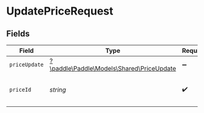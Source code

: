 # UpdatePriceRequest


## Fields

| Field                                                                           | Type                                                                            | Required                                                                        | Description                                                                     | Example                                                                         |
| ------------------------------------------------------------------------------- | ------------------------------------------------------------------------------- | ------------------------------------------------------------------------------- | ------------------------------------------------------------------------------- | ------------------------------------------------------------------------------- |
| `priceUpdate`                                                                   | [?\paddle\Paddle\Models\Shared\PriceUpdate](../../models/shared/PriceUpdate.md) | :heavy_minus_sign:                                                              | N/A                                                                             |                                                                                 |
| `priceId`                                                                       | *string*                                                                        | :heavy_check_mark:                                                              | Paddle ID of the price entity to work with.                                     | pri_01gvne87kv8vbqa9jkfbmgtsed                                                  |
